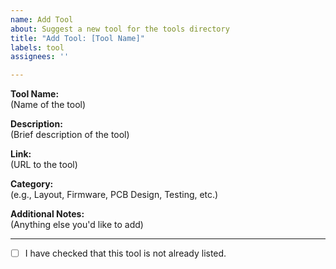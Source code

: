 ```yaml
---
name: Add Tool
about: Suggest a new tool for the tools directory
title: "Add Tool: [Tool Name]"
labels: tool
assignees: ''

---
```


**Tool Name:**  
(Name of the tool)

**Description:**  
(Brief description of the tool)

**Link:**  
(URL to the tool)

**Category:**  
(e.g., Layout, Firmware, PCB Design, Testing, etc.)

**Additional Notes:**  
(Anything else you'd like to add)

---

- [ ] I have checked that this tool is not already listed.